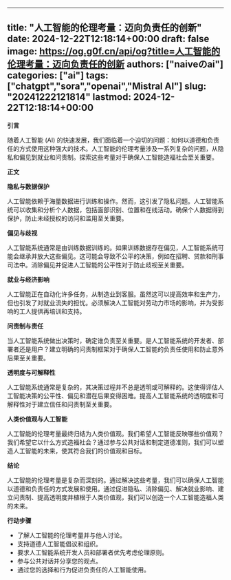 
---
title: "人工智能的伦理考量：迈向负责任的创新"
date: 2024-12-22T12:18:14+00:00
draft: false
image: https://og.g0f.cn/api/og?title=人工智能的伦理考量：迈向负责任的创新
authors: ["naiveのai"]
categories: ["ai"]
tags: ["chatgpt","sora","openai","Mistral AI"]
slug: "20241222121814"
lastmod: 2024-12-22T12:18:14+00:00
---
**引言**

随着人工智能 (AI) 的快速发展，我们面临着一个迫切的问题：如何以道德和负责任的方式使用这种强大的技术。人工智能的伦理考量涉及一系列复杂的问题，从隐私和偏见到就业和问责制。探索这些考量对于确保人工智能造福社会至关重要。

**正文**

**隐私与数据保护**

人工智能依赖于海量数据进行训练和操作。然而，这引发了隐私问题。人工智能系统可以收集和分析个人数据，包括面部识别、位置和在线活动。确保个人数据得到保护，防止未经授权的访问和滥用至关重要。

**偏见与歧视**

人工智能系统通常是由训练数据训练的。如果训练数据存在偏见，人工智能系统可能会继承并放大这些偏见。这可能会导致不公平的决策，例如在招聘、贷款和刑事司法中。消除偏见并促进人工智能的公平性对于防止歧视至关重要。

**就业与经济影响**

人工智能正在自动化许多任务，从制造业到客服。虽然这可以提高效率和生产力，但也引发了对就业流失的担忧。必须解决人工智能对劳动力市场的影响，并为受影响的工人提供再培训和支持。

**问责制与责任**

当人工智能系统做出决策时，确定谁负责至关重要。是人工智能系统的开发者、部署者还是用户？建立明确的问责制框架对于确保人工智能的负责任使用和防止意外后果至关重要。

**透明度与可解释性**

人工智能系统通常是复杂的，其决策过程并不总是透明或可解释的。这使得评估人工智能决策的公平性、偏见和潜在后果变得困难。提高人工智能系统的透明度和可解释性对于建立信任和问责制至关重要。

**人类价值观与人工智能**

人工智能的伦理考量最终归结为人类价值观。我们希望人工智能反映哪些价值观？我们希望它以什么方式造福社会？通过参与公共对话和制定道德准则，我们可以塑造人工智能的未来，使其符合我们的价值观和目标。

**结论**

人工智能的伦理考量是复杂而深刻的。通过解决这些考量，我们可以确保人工智能以道德和负责任的方式发展和使用。通过促进隐私、消除偏见、解决就业影响、建立问责制、提高透明度并植根于人类价值观，我们可以创造一个人工智能造福人类的未来。

**行动步骤**

* 了解人工智能的伦理考量并与他人讨论。
* 支持道德人工智能倡议和组织。
* 要求人工智能系统开发人员和部署者优先考虑伦理原则。
* 参与公共对话并分享您的观点。
* 通过您的选择和行为促进负责任的人工智能使用。